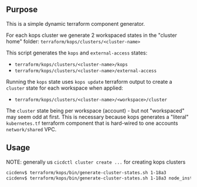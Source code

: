 ## Purpose
This is a simple dynamic terraform component generator.

For each kops cluster we generate 2 workspaced states in the
"cluster home" folder:
`terraform/kops/clusters/<cluster-name>`

This script generates the `kops` and `external-access` states:
* `terraform/kops/clusters/<cluster-name>/kops`
* `terraform/kops/clusters/<cluster-name>/external-access`

Running the `kops` state uses `kops update` terraform output to create
a `cluster` state for each workspace when applied:
* `terraform/kops/clusters/<cluster-name>/<workspace>/cluster`

The `cluster` state being per workspace (account) - but not "workspaced" may seem
odd at first.
This is necessary because kops generates a "literal" `kubernetes.tf` terraform
component that is hard-wired to one accounts `network/shared` VPC.

## Usage
NOTE: generally us `cicdctl cluster create ...` for creating kops clusters
```bash
cicdenv$ terraform/kops/bin/generate-cluster-states.sh 1-18a3
cicdenv$ terraform/kops/bin/generate-cluster-states.sh 1-18a3 node_instance_type=r5dn.2xlarge nodes_per_az=3
```
